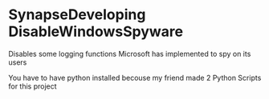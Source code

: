 # SynapseDeveloping DisableWindowsSpyware
Disables some logging functions Microsoft has implemented to spy on its users

You have to have python installed becouse my friend made 2 Python Scripts for this project
